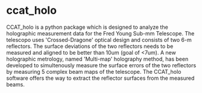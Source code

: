 # ccat_holo

CCAT_holo is a python package which is designed to analyze the holographic measurement data for the Fred Young Sub-mm Telescope. The telescopo uses 'Crossed-Dragone' optical design and consists of two 6-m reflectors. The surface deviations of the two reflectors needs to be measured and aligned to be better than 10um (goal of <7um). A new holographic metrology, named 'Multi-map' holography method, has been developed to simultenously measure the surface errors of the two reflectors by measuring 5 complex beam maps of the telescope. The CCAT_holo software offers the way to extract the reflector surfaces from the measured beams. 

